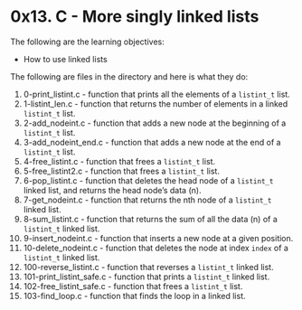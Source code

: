 # 0x13. C - More singly linked lists
The following are the learning objectives:
-   How to use linked lists

The following are files in the directory and  here is what they do:
1. 0-print_listint.c - function that prints all the elements of a `listint_t` list.
2. 1-listint_len.c - function that returns the number of elements in a linked `listint_t` list.
3. 2-add_nodeint.c - function that adds a new node at the beginning of a `listint_t` list.
4. 3-add_nodeint_end.c - function that adds a new node at the end of a `listint_t` list.
5. 4-free_listint.c - function that frees a `listint_t` list.
6. 5-free_listint2.c - function that frees a `listint_t` list.
7. 6-pop_listint.c - function that deletes the head node of a `listint_t` linked list, and returns the head node’s data (n).
8. 7-get_nodeint.c - function that returns the nth node of a `listint_t` linked list.
9. 8-sum_listint.c - function that returns the sum of all the data (n) of a `listint_t` linked list.
10. 9-insert_nodeint.c - function that inserts a new node at a given position.
11. 10-delete_nodeint.c - function that deletes the node at index `index` of a `listint_t` linked list.
12. 100-reverse_listint.c - function that reverses a `listint_t` linked list.
13. 101-print_listint_safe.c - function that prints a `listint_t` linked list.
14. 102-free_listint_safe.c - function that frees a `listint_t` list.
15. 103-find_loop.c - function that finds the loop in a linked list.
